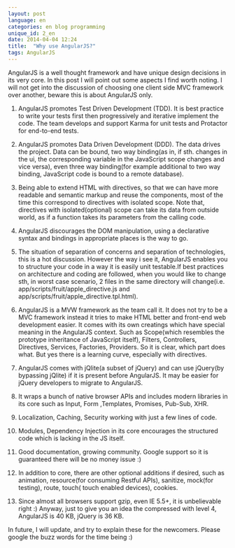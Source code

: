 ```yaml
---
layout: post
language: en
categories: en blog programming
unique_id: 2_en
date: 2014-04-04 12:24
title:  "Why use AngularJS?"
tags: AngularJS
---
```


AngularJS is a well thought framework and have unique design decisions in its very core. In this post I will point out some aspects I find  worth noting. I will not get into the discussion of choosing one client side MVC framework over another,  beware this is about AngularJS only.

1. AngularJS promotes Test Driven Development (TDD). It is best practice to write your tests first then progressively and iterative implement the code. The team develops and support Karma for unit tests and Protactor for end-to-end tests.

2. AngularJS promotes Data Driven Development (DDD). The data drives the project. Data can be bound, two way binding(as in, if sth. changes in the ui, the corresponding variable in the JavaScript scope changes and vice versa), even three way binding(for example additional to two way binding, JavaScript code is bound to a remote database).

3. Being able to extend HTML with directives, so that we can have more readable and semantic markup and reuse the components, most of the time this correspond to directives with isolated scope. Note that, directives with isolated(optional) scope can take its data from outside world, as if a function takes its parameters from the calling code.

4. AngularJS discourages the DOM manipulation, using a declarative syntax and bindings in appropriate places is the way to go.

5. The situation of separation of concerns and separation of technologies, this is a hot discussion. However the way i see it, AngularJS enables you to structure your code in a way it is easily unit testable.If best practices on architecture and coding  are followed, when you would like to change sth, in worst case scenario, 2 files in the same directory will change(i.e. app/scripts/fruit/apple_directive.js and app/scripts/fruit/apple_directive.tpl.html).

6. AngularJS is a MVW framework as the team call it. It does not try to be a MVC framework instead it tries to make HTML better and front-end web development easier.
 It comes with its own creatings which have special meaning in the AngularJS context. Such as Scope(which resembles the prototype inheritance of JavaScript itself),
  Filters, Controllers, Directives, Services, Factories, Providers. So it is clear, which part does what. But yes there is a learning curve, especially with directives.

7. AngularJS comes with jQlite(a subset of jQuery) and can use jQuery(by bypassing jQlite) if it is present before AngularJS. It may be easier for jQuery developers to migrate to AngularJS.

8. It wraps a bunch of native browser APIs and includes modern libraries in its core such as Input, Form ,Templates, Promises, Pub-Sub, XHR.

9. Localization, Caching, Security working with just a few lines of code.

10. Modules, Dependency Injection in its core encourages the structured code which is lacking in the JS itself.

11. Good documentation, growing community. Google support so it is guaranteed there will be no money issue :)

12. In addition to core, there are other optional additions if desired, such as animation, resource(for consuming Restful APIs), sanitize,
     mock(for testing), route, touch( touch enabled devices), cookies.

13. Since almost all browsers support gzip, even IE 5.5+, it is unbelievable right :) Anyway, just to give you an idea the compressed with level 4, AngularJS is 40 KB, jQuery is 36 KB.

In future, I will update, and try to explain these for the newcomers. Please google the buzz words for the time being :)